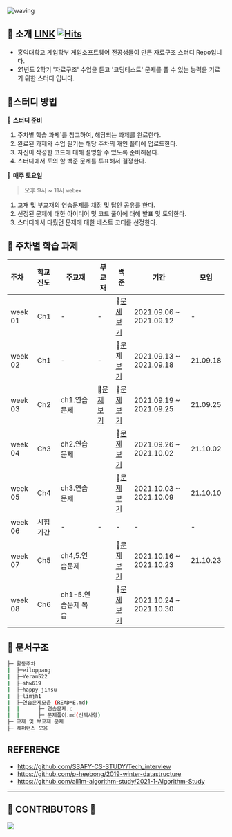![waving](https://capsule-render.vercel.app/api?type=waving&height=200&text=Data-Structure&fontAlign=70&fontAlignY=35&color=gradient)


## 📣 소개 [LINK](https://woolly-lavender-310.notion.site/C-743cb8a5eae34c9da5bafafbe80ea6d0)    [![Hits](https://hits.seeyoufarm.com/api/count/incr/badge.svg?url=https%3A%2F%2Fgithub.com%2FSDC-GS-STUDY%2F21-autumn-datastructure-study&count_bg=%23BC9DD5&title_bg=%23686868&icon=visualstudiocode.svg&icon_color=%23BB83D5&title=hits&edge_flat=false)](https://hits.seeyoufarm.com)

- 홍익대학교 게임학부 게임소프트웨어 전공생들이 만든 자료구조 스터디 Repo입니다.
- 21년도 2학기 '자료구조' 수업을 듣고 '코딩테스트' 문제를 풀 수 있는 능력을 기르기 위한 스터디 입니다.



## 📝스터디 방법

📌 **스터디 준비**

   1. 주차별 학습 과제`를 참고하여, 해당되는 과제를 완료한다.
   2. 완료된 과제와 수업 필기는 해당 주차의 개인 폴더에 업로드한다.
   3. 자신이 작성한 코드에 대해 설명할 수 있도록 준비해온다.
   4. 스터디에서 토의 할 백준 문제를 투표해서 결정한다.



📌 **매주 토요일**

> 오후 9시 ~ 11시 `webex`

   1. 교재 및 부교재의 연습문제를 채점 및 답안 공유를 한다.
   2. 선정된 문제에 대한 아이디어 및 코드 풀이에 대해 발표 및 토의한다.
   3. 스터디에서 다뤘던 문제에 대한 베스트 코더를 선정한다.



## 📁 주차별 학습 과제

| 주차    | 학교 진도 | 주교재              | 부교재                                                       | 백준                                                         | 기간                    | 모임     |
| :------ | :-------- | ------------------- | ------------------------------------------------------------ | ------------------------------------------------------------ | ----------------------- | -------- |
| week 01 | Ch1       | -                   | -                                                            | 📄[문제보기](https://github.com/SDC-GS-STUDY/21-autumn-datastructure-study/tree/main/week01 ) | 2021.09.06 ~ 2021.09.12 | -        |
| week 02 | Ch1       | -                   | -                                                            | 📄[문제보기](https://github.com/SDC-GS-STUDY/21-autumn-datastructure-study/tree/main/week02 ) | 2021.09.13 ~ 2021.09.18 | 21.09.18 |
| week 03 | Ch2       | ch1.연습문제        | 📒[문제보기](https://github.com/SDC-GS-STUDY/21-autumn-datastructure-study/blob/main/reference/week3-sub-quests.md) | 📄[문제보기](https://github.com/SDC-GS-STUDY/21-autumn-datastructure-study/tree/main/week03 ) | 2021.09.19 ~ 2021.09.25 | 21.09.25 |
| week 04 | Ch3       | ch2.연습문제        |                                                              | 📄[문제보기](https://github.com/SDC-GS-STUDY/21-autumn-datastructure-study/tree/main/week04) | 2021.09.26 ~ 2021.10.02 | 21.10.02 |
| week 05 | Ch4       | ch3.연습문제        |                                                              | 📄[문제보기](https://github.com/SDC-GS-STUDY/21-autumn-datastructure-study/tree/main/week05) | 2021.10.03 ~ 2021.10.09 | 21.10.10 |
| week 06 | 시험기간  | -                   | -                                                            | -                                                            | -                       | -        |
| week 07 | Ch5       | ch4,5.연습문제      |                                                              | 📄[문제보기](https://github.com/SDC-GS-STUDY/21-autumn-datastructure-study/tree/main/week07) | 2021.10.16 ~ 2021.10.23 | 21.10.23 |
| week 08 | Ch6       | ch1-5.연습문제 복습 |                                                              | 📄[문제보기](https://github.com/SDC-GS-STUDY/21-autumn-datastructure-study/tree/main/week08) | 2021.10.24 ~ 2021.10.30 |          |



## 📑 문서구조

```sh
├─ 활동주차
|  ├─eiloppang
|  ├─Yeram522
|  ├─shw619
|  ├─happy-jinsu
|  ├─limjh1
|  ├─연습문제모음 (README.md)
|  |      ├─ 연습문제.c 
|  |      ├─ 문제풀이.md(선택사항)
├─ 교재 및 부교재 문제
├─ 레퍼런스 모음
```

##  REFERENCE

- https://github.com/SSAFY-CS-STUDY/Tech_interview
- https://github.com/p-heebong/2019-winter-datastructure
- https://github.com/all1m-algorithm-study/2021-1-Algorithm-Study

---

## 💖 CONTRIBUTORS 💖

<a href="https://github.com/SDC-GS-STUDY/21-autumn-datastructure-study/graphs/contributors">
  <img src="https://contrib.rocks/image?repo=SDC-GS-STUDY/21-autumn-datastructure-study" />
</a>




